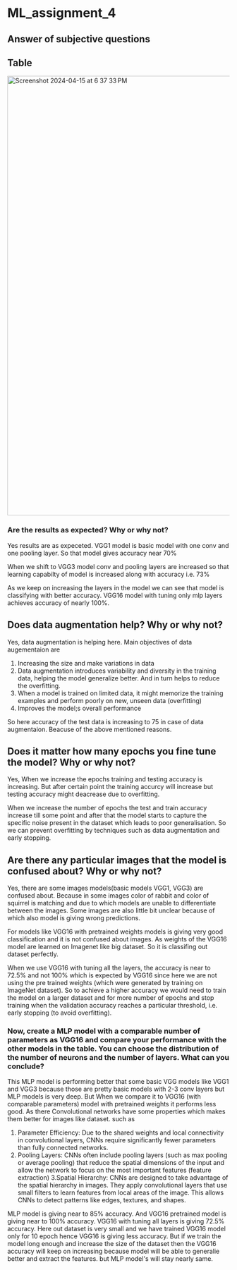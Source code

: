 # ML_assignment_4

## Answer of subjective questions


## Table
<img width="997" alt="Screenshot 2024-04-15 at 6 37 33 PM" src="https://github.com/rutwik1440/ML_assignment_4/assets/111031848/1909a038-3546-4755-a39b-ef442d9d30dc">


### Are the results as expected? Why or why not?

Yes results are as expeceted. 
VGG1 model is basic model with one conv and one pooling layer. So that model gives accuracy near 70%

When we shift to VGG3 model conv and pooling layers are increased so that learning capabilty of model is increased along with accuracy i.e. 73%

As we keep on increasing the layers in the model we can see that model is classifying with better accuracy. VGG16 model with tuning only mlp layers achieves accuracy of nearly 100%.

## Does data augmentation help? Why or why not?

Yes, data augmentation is helping here. Main objectives of data augementaion are 
1. Increasing the size and make variations in data
2. Data augmentation introduces variability and diversity in the training data, helping the model generalize better. And in turn helps to reduce the overfitting. 
3. When a model is trained on limited data, it might memorize the training examples and perform poorly on new, unseen data (overfitting)
4. Improves the model;s overall performance 

So here accuracy of the test data is increasing to 75 in case of data augmentaion. Beacuse of the above mentioned reasons. 


## Does it matter how many epochs you fine tune the model? Why or why not?
Yes, When we increase the epochs training and testing accuracy is increasing. But after certain point the training accurcy will increase but testing accuracy might deacrease due to overfitting. 

When we increase the number of epochs the test and train accuracy increase till some point and after that the model starts to capture the specific noise present in the dataset which leads to poor generalisation. So we can prevent overfitting by techniques such as data augmentation and early stopping.

##  Are there any particular images that the model is confused about? Why or why not?

Yes, there are some images models(basic models VGG1, VGG3) are confused about. Because in some images color of rabbit and color of squirrel is matching and due to which models are unable to differentiate between the images. Some images are also little bit unclear because of which also model is giving wrong predictions. 

For models like VGG16 with pretrained weights models is giving very good classification and it is not confused about images. As weights of the VGG16 model are learned on Imagenet like big dataset. So it is classifing out dataset perfectly.

When we use VGG16 with tuning all the layers, the accuracy is near to 72.5% and not 100% which is expected by VGG16 since here we are not using the pre trained weights (which were generated by training on ImageNet dataset). So to achieve a higher accuracy we would need to train the model on a larger dataset and for more number of epochs and stop training when the validation accuracy reaches a particular threshold, i.e. early stopping (to avoid overfitting).

### Now, create a MLP model with a comparable number of parameters as VGG16 and compare your performance with the other models in the table. You can choose the distribution of the number of neurons and the number of layers. What can you conclude?

This MLP model is performing better that some basic VGG models like VGG1 and VGG3 because those are pretty basic models with 2-3 conv layers but MLP models is very deep. But When we compare it to VGG16 (with comparable parameters) model with pretrained weights it performs less good. As there Convolutional networks have some properties which makes them better for images like dataset. such as 

1. Parameter Efficiency: Due to the shared weights and local connectivity in convolutional layers, CNNs require significantly fewer parameters than fully connected networks. 
2. Pooling Layers: CNNs often include pooling layers (such as max pooling or average pooling) that reduce the spatial dimensions of the input and allow the network to focus on the most important features (feature extraction)
3.Spatial Hierarchy: CNNs are designed to take advantage of the spatial hierarchy in images. They apply convolutional layers that use small filters to learn features from local areas of the image. This allows CNNs to detect patterns like edges, textures, and shapes. 

MLP model is giving near to 85% accuracy. And VGG16 pretrained model is giving near to 100% accuracy. VGG16 with tuning all layers is giving 72.5% accuracy. Here out dataset is very small  and we have trained VGG16 model only for 10 epoch hence VGG16 is giving less accuracy. But if we train the model long enough and increase the size of the dataset then the VGG16 accuracy will keep on increasing because model will be able to generalie better and extract the features. but MLP model's will stay nearly same.

